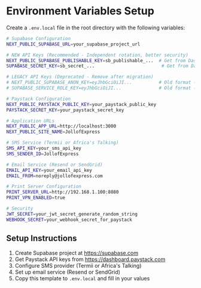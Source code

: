 # Environment Variables Setup

Create a `.env.local` file in the root directory with the following variables:

```bash
# Supabase Configuration
NEXT_PUBLIC_SUPABASE_URL=your_supabase_project_url

# NEW API Keys (Recommended - Independent rotation, better security)
NEXT_PUBLIC_SUPABASE_PUBLISHABLE_KEY=sb_publishable_...  # Get from Dashboard > API Keys
SUPABASE_SECRET_KEY=sb_secret_...                         # Get from Dashboard > API Keys

# LEGACY API Keys (Deprecated - Remove after migration)
# NEXT_PUBLIC_SUPABASE_ANON_KEY=eyJhbGciOiJI...          # Old format - being phased out
# SUPABASE_SERVICE_ROLE_KEY=eyJhbGciOiJI...              # Old format - being phased out

# Paystack Configuration
NEXT_PUBLIC_PAYSTACK_PUBLIC_KEY=your_paystack_public_key
PAYSTACK_SECRET_KEY=your_paystack_secret_key

# Application URLs
NEXT_PUBLIC_APP_URL=http://localhost:3000
NEXT_PUBLIC_SITE_NAME=JollofExpress

# SMS Service (Termii or Africa's Talking)
SMS_API_KEY=your_sms_api_key
SMS_SENDER_ID=JollofExpress

# Email Service (Resend or SendGrid)
EMAIL_API_KEY=your_email_api_key
EMAIL_FROM=noreply@jollofexpress.com

# Print Server Configuration
PRINT_SERVER_URL=http://192.168.1.100:8080
PRINT_VPN_ENABLED=true

# Security
JWT_SECRET=your_jwt_secret_generate_random_string
WEBHOOK_SECRET=your_webhook_secret_for_paystack
```

## Setup Instructions

1. Create Supabase project at https://supabase.com
2. Get Paystack API keys from https://dashboard.paystack.com
3. Configure SMS provider (Termii or Africa's Talking)
4. Set up email service (Resend or SendGrid)
5. Copy this template to `.env.local` and fill in your values
